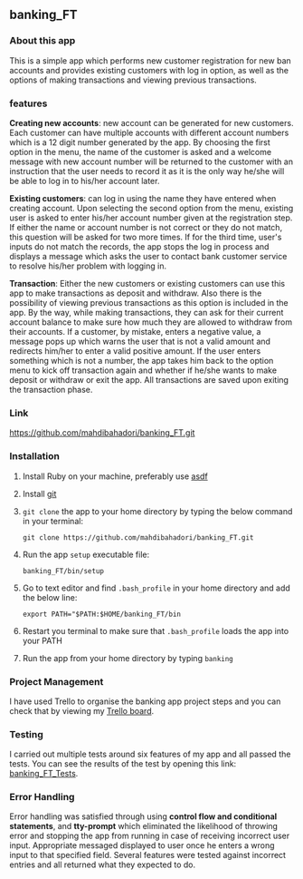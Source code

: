 ## banking_FT

### About this app

This is a simple app which performs new customer registration for new ban accounts and provides existing customers with log in option, as well as the options of making transactions and viewing previous transactions.


### features

**Creating new accounts**: new account can be generated for new customers. Each customer can have multiple accounts with different account numbers which is a 12 digit number generated by the app. By choosing the first option in the menu, the name of the customer is asked and a welcome message with new account number will be returned to the customer with an instruction that the user needs to record it as it is the only way he/she will be able to log in to his/her account later.

**Existing customers**: can log in using the name they have entered when creating account. Upon selecting the second option from the menu, existing user is asked to enter his/her account number given at the registration step. If either the name or account number is not correct or they do not match, this question will be asked for two more times. If for the third time, user's inputs do not match the records, the app stops the log in process and displays a message which asks the user to contact bank customer service to resolve his/her problem with logging in.

**Transaction**: Either the new customers or existing customers can use this app to make transactions as deposit and withdraw. Also there is the possibility of viewing previous transactions as this option is included in the app. By the way, while making transactions, they can ask for their current account balance to make sure how much they are allowed to withdraw from their accounts. If a customer, by mistake, enters a negative value, a message pops up which warns the user that is not a valid amount and redirects him/her to enter a valid positive amount. If the user enters something which is not a number, the app takes him back to the option menu to kick off transaction again and whether if he/she wants to make deposit or withdraw or exit the app. All transactions are saved upon exiting the transaction phase.   

### Link
https://github.com/mahdibahadori/banking_FT.git

### Installation
1. Install Ruby on your machine, preferably use [asdf](https://asdf-vm.com/#/)
2. Install [git](https://git-scm.com/downloads)
3. ```git clone``` the app to your home directory by typing the below command in your terminal:

    ```git clone https://github.com/mahdibahadori/banking_FT.git```

4. Run the app ```setup``` executable file:

    ```banking_FT/bin/setup```
5. Go to text editor and find ```.bash_profile``` in your home directory and add the below line:

    ``` export PATH="$PATH:$HOME/banking_FT/bin ```
6. Restart you terminal to make sure that ```.bash_profile``` loads the app into your PATH

7. Run the app from your home directory by typing ```banking```

### Project Management
I have used Trello to organise the banking app project steps and you can check that by viewing my [Trello board](https://trello.com/b/K7NlX18A/banking-terminal-app).

### Testing
I carried out multiple tests around six features of my app and all passed the tests. You can see the results of the test by opening this link: [banking_FT_Tests](https://docs.google.com/spreadsheets/d/18hhJgRc3eao79PjJ_con4FCQwsYqbySQlibmsvY9MHk/edit?usp=sharing).

### Error Handling
Error handling was satisfied through using **control flow and conditional statements**, and **tty-prompt** which eliminated the likelihood of throwing error and stopping the app from running in case of receiving incorrect user input. Appropriate messaged displayed to user once he enters a wrong input to that specified field. Several features were tested against incorrect entries and all returned what they expected to do.
